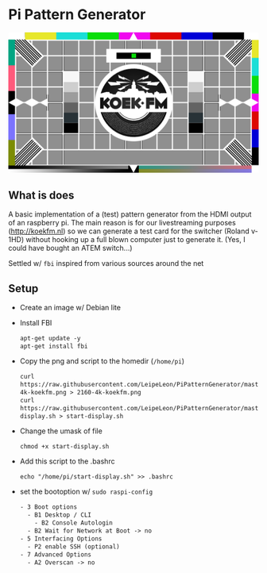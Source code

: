 # Pi Pattern Generator

![test card](720-koekfm.png)

## What is does

A basic implementation of a (test) pattern generator from the HDMI output of an raspberry pi. The main reason is for our livestreaming purposes (http://koekfm.nl) so we can generate a test card for the switcher (Roland v-1HD) without hooking up a full blown computer just to generate it. (Yes, I could have bought an ATEM switch...)

Settled w/ `fbi` inspired from various sources around the net

## Setup

- Create an image w/ Debian lite
- Install FBI

      apt-get update -y
      apt-get install fbi

- Copy the png and script to the homedir (`/home/pi`)

      curl https://raw.githubusercontent.com/LeipeLeon/PiPatternGenerator/master/2160-4k-koekfm.png > 2160-4k-koekfm.png
      curl https://raw.githubusercontent.com/LeipeLeon/PiPatternGenerator/master/start-display.sh > start-display.sh

- Change the umask of file

      chmod +x start-display.sh

- Add this script to the .bashrc

      echo "/home/pi/start-display.sh" >> .bashrc

- set the bootoption w/ `sudo raspi-config`

      - 3 Boot options
        - B1 Desktop / CLI
          - B2 Console Autologin
        - B2 Wait for Network at Boot -> no
      - 5 Interfacing Options
        - P2 enable SSH (optional)
      - 7 Advanced Options
        - A2 Overscan -> no
